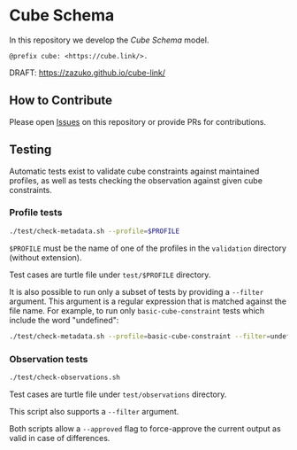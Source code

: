 # Cube Schema

In this repository we develop the *Cube Schema* model.

`@prefix cube: <https://cube.link/>.`

DRAFT: https://zazuko.github.io/cube-link/

## How to Contribute

Please open [Issues](https://github.com/zazuko/cube-link/issues) on this repository or provide PRs for contributions.

## Testing

Automatic tests exist to validate cube constraints against maintained profiles, as well as tests
checking the observation against given cube constraints.

### Profile tests

```bash
./test/check-metadata.sh --profile=$PROFILE
```

`$PROFILE` must be the name of one of the profiles in the `validation` directory (without extension).

Test cases are turtle file under `test/$PROFILE` directory.

It is also possible to run only a subset of tests by providing a `--filter` argument. This argument
is a regular expression that is matched against the file name. For example, to run only `basic-cube-constraint`
tests which include the word "undefined":

```bash
./test/check-metadata.sh --profile=basic-cube-constraint --filter=undefined
```

### Observation tests

```bash
./test/check-observations.sh
```

Test cases are turtle file under `test/observations` directory.

This script also supports a `--filter` argument.

Both scripts allow a `--approved` flag to force-approve the current output as valid in case of differences. 
